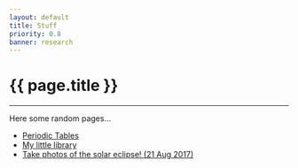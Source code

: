 ```yaml
---
layout: default
title: Stuff
priority: 0.8
banner: research
---
```


{{ page.title }}
=====
---

Here some random pages...

 - [Periodic Tables](periodictable.html)
 - [My little library](books.html)
 - [Take photos of the solar eclipse! (21 Aug 2017)](solareclipse.html)


